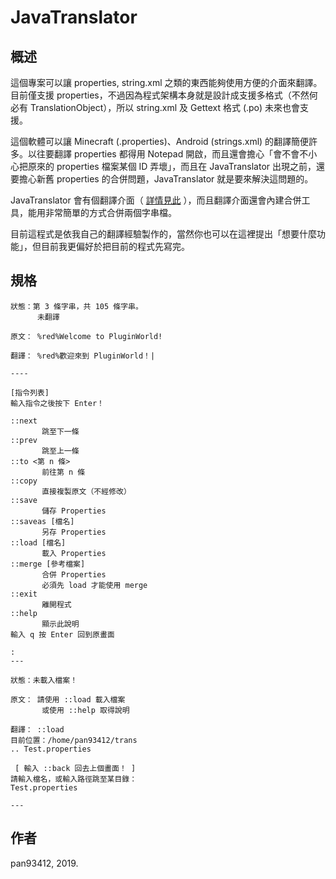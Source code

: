 # JavaTranslator

## 概述
這個專案可以讓 properties, string.xml 之類的東西能夠使用方便的介面來翻譯。目前僅支援 properties，不過因為程式架構本身就是設計成支援多格式（不然何必有 TranslationObject），所以 string.xml 及 Gettext 格式 (.po) 未來也會支援。

這個軟體可以讓 Minecraft (.properties)、Android (strings.xml) 的翻譯簡便許多。以往要翻譯 properties 都得用 Notepad 開啟，而且還會擔心「會不會不小心把原來的 properties 檔案某個 ID 弄壞」，而且在 JavaTranslator 出現之前，還要擔心新舊 properties 的合併問題，JavaTranslator 就是要來解決這問題的。

JavaTranslator 會有個翻譯介面（ [詳情見此](#spec) ），而且翻譯介面還會內建合併工具，能用非常簡單的方式合併兩個字串檔。

目前這程式是依我自己的翻譯經驗製作的，當然你也可以在這裡提出「想要什麼功能」，但目前我更偏好於把目前的程式先寫完。

## <a id="spec">規格</a>
```
狀態：第 3 條字串，共 105 條字串。
      未翻譯
      
原文： %red%Welcome to PluginWorld!

翻譯： %red%歡迎來到 PluginWorld！|

----

[指令列表]
輸入指令之後按下 Enter！

::next
       跳至下一條
::prev
       跳至上一條
::to <第 n 條>
       前往第 n 條
::copy
       直接複製原文（不經修改）
::save
       儲存 Properties
::saveas [檔名]
       另存 Properties
::load [檔名]
       載入 Properties
::merge [參考檔案]
       合併 Properties
       必須先 load 才能使用 merge
::exit
       離開程式
::help
       顯示此說明
輸入 q 按 Enter 回到原畫面

:
---

狀態：未載入檔案！
      
原文： 請使用 ::load 載入檔案
       或使用 ::help 取得說明

翻譯： ::load
目前位置：/home/pan93412/trans
.. Test.properties

 [ 輸入 ::back 回去上個畫面！ ]
請輸入檔名，或輸入路徑跳至某目錄：
Test.properties

---
```

## 作者
pan93412, 2019.